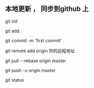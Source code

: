 ## 本地更新 ， 同步到github 上

git init

git add .

git commit -m 'first commit'

git remote add origin 你的远程地址

git pull --rebase origin master

git push -u origin master

git status 

